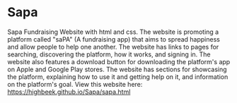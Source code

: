 # Sapa
Sapa Fundraising Website with html and css.
The website is  promoting a platform called "saPA" (A fundraising app) that aims to spread happiness and allow people to help one another. The website has links to pages for searching, discovering the platform, how it works, and signing in. The website also features a download button for downloading the platform's app on Apple and Google Play stores. The website has sections for showcasing the platform, explaining how to use it and getting help on it, and information on the platform's goal.
View this website here:  https://highbeek.github.io/Sapa/sapa.html
